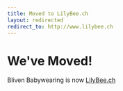```yaml
---
title: Moved to LilyBee.ch
layout: redirected
redirect_to: http://www.lilybee.ch
---
```


# We've Moved!

Bliven Babywearing is now [LilyBee.ch](www.lilybee.ch)
